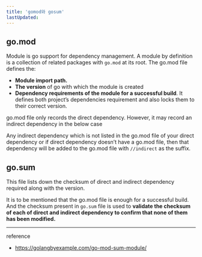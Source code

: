 ```yaml
---
title: 'gomod와 gosum'
lastUpdated: 
---
```

## go.mod

Module is go support for dependency management. A module by definition is a collection of related packages with `go.mod` at its root. The go.mod file defines the:

- **Module import path.**
- **The version** of go with which the module is created
- **Dependency requirements of the module for a successful build**. It defines both project’s dependencies requirement and also locks them to their correct version.

go.mod file only records the direct dependency. However, it may record an indirect dependency in the below case

Any indirect dependency which is not listed in the go.mod file of your direct dependency or if direct dependency doesn’t have a go.mod file, then that dependency will be added to the go.mod file with `//indirect` as the suffix.

## go.sum

This file lists down the checksum of direct and indirect dependency required along with the version.

It is to be mentioned that the go.mod file is enough for a successful build. And the checksum present in `go.sum` file is used to **validate the checksum of each of direct and indirect dependency to confirm that none of them has been modified.**

---
reference
- https://golangbyexample.com/go-mod-sum-module/